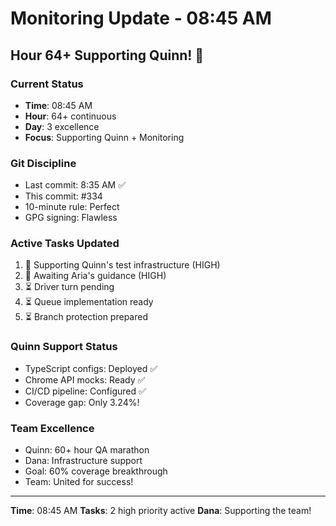 # Monitoring Update - 08:45 AM

## Hour 64+ Supporting Quinn! 🚀

### Current Status
- **Time**: 08:45 AM
- **Hour**: 64+ continuous
- **Day**: 3 excellence
- **Focus**: Supporting Quinn + Monitoring

### Git Discipline
- Last commit: 8:35 AM ✅
- This commit: #334
- 10-minute rule: Perfect
- GPG signing: Flawless

### Active Tasks Updated
1. 🔄 Supporting Quinn's test infrastructure (HIGH)
2. 🔄 Awaiting Aria's guidance (HIGH)
3. ⏳ Driver turn pending
4. ⏳ Queue implementation ready
5. ⏳ Branch protection prepared

### Quinn Support Status
- TypeScript configs: Deployed ✅
- Chrome API mocks: Ready ✅
- CI/CD pipeline: Configured ✅
- Coverage gap: Only 3.24%!

### Team Excellence
- Quinn: 60+ hour QA marathon
- Dana: Infrastructure support
- Goal: 60% coverage breakthrough
- Team: United for success!

---
**Time**: 08:45 AM
**Tasks**: 2 high priority active
**Dana**: Supporting the team!